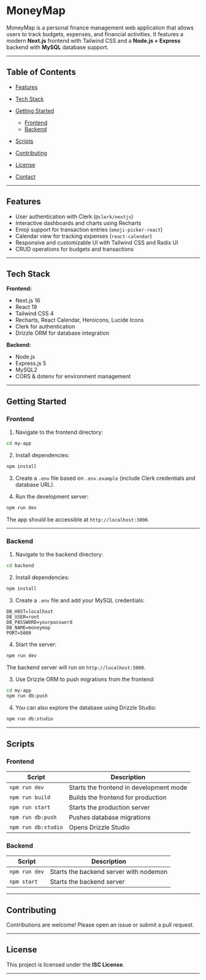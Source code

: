 # MoneyMap

MoneyMap is a personal finance management web application that allows users to track budgets, expenses, and financial activities. It features a modern **Next.js** frontend with Tailwind CSS and a **Node.js + Express** backend with **MySQL** database support.

---

## Table of Contents

* [Features](#features)
* [Tech Stack](#tech-stack)
* [Getting Started](#getting-started)

  * [Frontend](#frontend)
  * [Backend](#backend)
* [Scripts](#scripts)
* [Contributing](#contributing)
* [License](#license)
* [Contact](#contact)

---

## Features

* User authentication with Clerk (`@clerk/nextjs`)
* Interactive dashboards and charts using Recharts
* Emoji support for transaction entries (`emoji-picker-react`)
* Calendar view for tracking expenses (`react-calendar`)
* Responsive and customizable UI with Tailwind CSS and Radix UI
* CRUD operations for budgets and transactions

---

## Tech Stack

**Frontend:**

* Next.js 16
* React 19
* Tailwind CSS 4
* Recharts, React Calendar, Heroicons, Lucide Icons
* Clerk for authentication
* Drizzle ORM for database integration

**Backend:**

* Node.js
* Express.js 5
* MySQL2
* CORS & dotenv for environment management

---

## Getting Started

### Frontend

1. Navigate to the frontend directory:

```bash
cd my-app
```

2. Install dependencies:

```bash
npm install
```

3. Create a `.env` file based on `.env.example` (include Clerk credentials and database URL).

4. Run the development server:

```bash
npm run dev
```

The app should be accessible at `http://localhost:3000`.

---

### Backend

1. Navigate to the backend directory:

```bash
cd backend
```

2. Install dependencies:

```bash
npm install
```

3. Create a `.env` file and add your MySQL credentials:

```env
DB_HOST=localhost
DB_USER=root
DB_PASSWORD=yourpassword
DB_NAME=moneymap
PORT=5000
```

4. Start the server:

```bash
npm run dev
```

The backend server will run on `http://localhost:5000`.

3. Use Drizzle ORM to push migrations from the frontend:

```bash
cd my-app
npm run db:push
```

4. You can also explore the database using Drizzle Studio:

```bash
npm run db:studio
```

---

## Scripts

### Frontend

| Script              | Description                             |
| ------------------- | --------------------------------------- |
| `npm run dev`       | Starts the frontend in development mode |
| `npm run build`     | Builds the frontend for production      |
| `npm run start`     | Starts the production server            |
| `npm run db:push`   | Pushes database migrations              |
| `npm run db:studio` | Opens Drizzle Studio                    |

### Backend

| Script        | Description                            |
| ------------- | -------------------------------------- |
| `npm run dev` | Starts the backend server with nodemon |
| `npm start`   | Starts the backend server              |

---

## Contributing

Contributions are welcome! Please open an issue or submit a pull request.

---

## License

This project is licensed under the **ISC License**.

---

